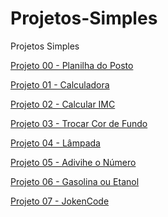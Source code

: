# Projetos-Simples
 Projetos Simples
 
<p><a href="https://hugoalbuquerque1993.github.io/Projetos-Simples/p00 planilha do posto/index.html"> Projeto 00 - Planilha do Posto</a></p>
<p><a href="https://hugoalbuquerque1993.github.io/Projetos-Simples/p01 calculadora/index.html"> Projeto 01 - Calculadora</a></p>
<p><a href="https://hugoalbuquerque1993.github.io/Projetos-Simples/p02 IMC/index.html"> Projeto 02 - Calcular IMC</a></p>
<p><a href="https://hugoalbuquerque1993.github.io/Projetos-Simples/p03 muda cor/index.html"> Projeto 03 - Trocar Cor de Fundo</a></p>
<p><a href="https://hugoalbuquerque1993.github.io/Projetos-Simples/p04 lamp/index.html"> Projeto 04 - Lâmpada</a></p>
<p><a href="https://hugoalbuquerque1993.github.io/Projetos-Simples/p05 adivinhe o numero/index.html"> Projeto 05 - Adivihe o Número</a></p>
<p><a href="https://hugoalbuquerque1993.github.io/Projetos-Simples/p06 gasolina ou etanol/index.html"> Projeto 06 - Gasolina ou Etanol</a></p>
<p><a href="https://hugoalbuquerque1993.github.io/Projetos-Simples/p07 jokencode/index.html"> Projeto 07 - JokenCode</a></p>